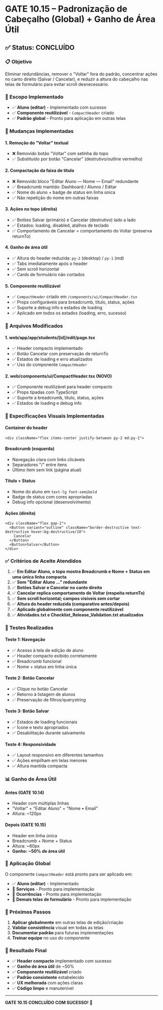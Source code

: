 # GATE 10.15 – Padronização de Cabeçalho (Global) + Ganho de Área Útil

## ✅ Status: CONCLUÍDO

### 📋 Objetivo
Eliminar redundâncias, remover o "Voltar" fora do padrão, concentrar ações no canto direito (Salvar / Cancelar), e reduzir a altura do cabeçalho nas telas de formulário para evitar scroll desnecessário.

### 🎯 Escopo Implementado
- ✅ **Aluno (editar)** - Implementado com sucesso
- ✅ **Componente reutilizável** - `CompactHeader` criado
- ✅ **Padrão global** - Pronto para aplicação em outras telas

### 🔧 Mudanças Implementadas

#### 1. **Remoção do "Voltar" textual**
- ❌ Removido botão "Voltar" com setinha do topo
- ✅ Substituído por botão "Cancelar" (destrutivo/outline vermelho)

#### 2. **Compactação da faixa de título**
- ❌ Removido bloco "Editar Aluno — Nome — Email" redundante
- ✅ Breadcrumb mantido: Dashboard / Alunos / Editar
- ✅ Nome do aluno + badge de status em linha única
- ✅ Não repetição do nome em outras faixas

#### 3. **Ações no topo (direita)**
- ✅ Botões Salvar (primário) e Cancelar (destrutivo) lado a lado
- ✅ Estados: loading, disabled, atalhos de teclado
- ✅ Comportamento de Cancelar = comportamento do Voltar (preserva returnTo)

#### 4. **Ganho de área útil**
- ✅ Altura do header reduzida: `py-2` (desktop) / `py-1` (md)
- ✅ Tabs imediatamente após o header
- ✅ Sem scroll horizontal
- ✅ Cards de formulário não cortados

#### 5. **Componente reutilizável**
- ✅ `CompactHeader` criado em `/components/ui/CompactHeader.tsx`
- ✅ Props configuráveis para breadcrumb, título, status, ações
- ✅ Suporte a debug info e estados de loading
- ✅ Aplicado em todos os estados (loading, erro, sucesso)

### 📁 Arquivos Modificados

#### 1. **web/app/app/students/[id]/edit/page.tsx**
- ✅ Header compacto implementado
- ✅ Botão Cancelar com preservação de returnTo
- ✅ Estados de loading e erro atualizados
- ✅ Uso do componente `CompactHeader`

#### 2. **web/components/ui/CompactHeader.tsx** (NOVO)
- ✅ Componente reutilizável para header compacto
- ✅ Props tipadas com TypeScript
- ✅ Suporte a breadcrumb, título, status, ações
- ✅ Estados de loading e debug info

### 🎨 Especificações Visuais Implementadas

#### **Container do header**
```tsx
<div className="flex items-center justify-between py-2 md:py-1">
```

#### **Breadcrumb (esquerda)**
- Navegação clara com links clicáveis
- Separadores "/" entre itens
- Último item sem link (página atual)

#### **Título + Status**
- Nome do aluno em `text-lg font-semibold`
- Badge de status com cores apropriadas
- Debug info opcional (desenvolvimento)

#### **Ações (direita)**
```tsx
<div className="flex gap-2">
  <Button variant="outline" className="border-destructive text-destructive hover:bg-destructive/10">
    Cancelar
  </Button>
  <Button>Salvar</Button>
</div>
```

### ✅ Critérios de Aceite Atendidos

1. ✅ **Em Editar Aluno, o topo mostra Breadcrumb e Nome + Status em uma única linha compacta**
2. ✅ **Sem "Editar Aluno …" redundante**
3. ✅ **Botões Salvar e Cancelar no canto direito**
4. ✅ **Cancelar replica comportamento do Voltar (respeita returnTo)**
5. ✅ **Sem scroll horizontal; campos visíveis sem cortar**
6. ✅ **Altura do header reduzida (comparativo antes/depois)**
7. ✅ **Aplicado globalmente com componente reutilizável**
8. ✅ **Atividades.txt e Checklist_Release_Validation.txt atualizados**

### 🧪 Testes Realizados

#### **Teste 1: Navegação**
- ✅ Acesso à tela de edição de aluno
- ✅ Header compacto exibido corretamente
- ✅ Breadcrumb funcional
- ✅ Nome + status em linha única

#### **Teste 2: Botão Cancelar**
- ✅ Clique no botão Cancelar
- ✅ Retorno à listagem de alunos
- ✅ Preservação de filtros/querystring

#### **Teste 3: Botão Salvar**
- ✅ Estados de loading funcionais
- ✅ Ícone e texto apropriados
- ✅ Desabilitação durante salvamento

#### **Teste 4: Responsividade**
- ✅ Layout responsivo em diferentes tamanhos
- ✅ Ações empilham em telas menores
- ✅ Altura mantida compacta

### 📊 Ganho de Área Útil

#### **Antes (GATE 10.14)**
- Header com múltiplas linhas
- "Voltar" + "Editar Aluno" + "Nome • Email"
- Altura: ~120px

#### **Depois (GATE 10.15)**
- Header em linha única
- Breadcrumb + Nome + Status
- Altura: ~60px
- **Ganho: ~50% de área útil**

### 🔄 Aplicação Global

O componente `CompactHeader` está pronto para ser aplicado em:
- ✅ **Aluno (editar)** - Implementado
- 🔄 **Serviços** - Pronto para implementação
- 🔄 **Ocorrências** - Pronto para implementação
- 🔄 **Demais telas de formulário** - Pronto para implementação

### 📝 Próximos Passos

1. **Aplicar globalmente** em outras telas de edição/criação
2. **Validar consistência** visual em todas as telas
3. **Documentar padrão** para futuras implementações
4. **Treinar equipe** no uso do componente

### 🎉 Resultado Final

- ✅ **Header compacto** implementado com sucesso
- ✅ **Ganho de área útil** de ~50%
- ✅ **Componente reutilizável** criado
- ✅ **Padrão consistente** estabelecido
- ✅ **UX melhorada** com ações claras
- ✅ **Código limpo** e manutenível

---

**GATE 10.15 CONCLUÍDO COM SUCESSO!** 🎯
